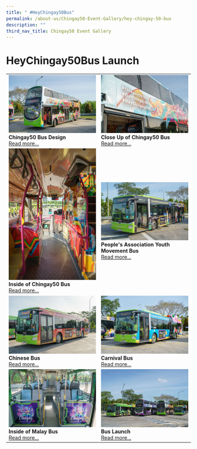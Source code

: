 ```yaml
---
title: " #HeyChingay50Bus"
permalink: /about-us/Chingay50-Event-Gallery/hey-chingay-50-bus
description: ""
third_nav_title: Chingay50 Event Gallery
---
```

# HeyChingay50Bus Launch

<table width="100%" border="0">
<tr>
		<td width="50%" style="border:0px;"><img src="/images/Event%20Gallery/Chingay50Bus%20Launch/Category%20Cover%20Photo-01.jpg" alt="Chingay50 Bus Design" style="width:370px;height:auto;" /><br /><b>Chingay50 Bus Design</b><br/><a href="/event-gallery/Chingay50Bus-Launch/chingay50-bus-design">Read more...</a></td>
<td width="50%" style="border:0px;"><img src="/images/Event%20Gallery/Chingay50Bus%20Launch/SS-CGB%20(2%20of%20132)-01.jpg" alt="Close Up of Chingay50 Bus" style="width:370px;height:auto;" /><br /><b>Close Up of Chingay50 Bus</b><br/><a href="/event-gallery/Chingay50Bus-Launch/close-up-of-chingay50-bus">Read more...</a></td>
	</tr>
<tr>
		<td width="50%" style="border:0px;"><img src="/images/Event%20Gallery/Chingay50Bus%20Launch/SS-CGB%20(8%20of%20132)-01.jpg" alt="Inside of Chingay50 Bus" style="width:370px;height:auto;" /><br /><b>Inside of Chingay50 Bus</b><br/><a href="/event-gallery/Chingay50Bus-Launch/inside-of-chingay50-bus">Read more...</a></td>
<td width="50%" style="border:0px;"><img src="/images/Event%20Gallery/Chingay50Bus%20Launch/SS-CGB%20(16%20of%20132)-01.jpg" alt="People's Association Youth Movement Bus" style="width:370px;height:auto;" /><br /><b>People's Association Youth Movement Bus</b><br/><a href="/event-gallery/Chingay50Bus-Launch/people-s-association-youth-movement-bus">Read more...</a></td>
	</tr>
<tr>
		<td width="50%" style="border:0px;"><img src="/images/Event%20Gallery/Chingay50Bus%20Launch/SS-CGB%20(20%20of%20132)-01.jpg" alt="Chinese Bus" style="width:370px;height:auto;" /><br /><b>Chinese Bus</b><br/><a href="/event-gallery/Chingay50Bus-Launch/chinese-bus">Read more...</a></td>
<td width="50%" style="border:0px;"><img src="/images/Event%20Gallery/Chingay50Bus%20Launch/SS-CGB%20(69%20of%20132)-01.jpg" alt="Carnival Bus" style="width:370px;height:auto;" /><br /><b>Carnival Bus</b><br/><a href="/event-gallery/Chingay50Bus-Launch/carnival-bus">Read more...</a></td>
	</tr>
<tr>
		<td width="50%" style="border:0px;"><img src="/images/Event%20Gallery/Chingay50Bus%20Launch/SS-CGB%20(87%20of%20132)-01.jpg" alt="Inside of Malay Bus" style="width:370px;height:auto;" /><br /><b>Inside of Malay Bus</b><br/><a href="/event-gallery/Chingay50Bus-Launch/inside-of-malay-bus">Read more...</a></td>
<td width="50%" style="border:0px;"><img src="/images/Event%20Gallery/Chingay50Bus%20Launch/SS-CGB%20(116%20of%20132)-01.jpg" alt="Bus Launch" style="width:370px;height:auto;" /><br /><b>Bus Launch</b><br/><a href="/event-gallery/Chingay50Bus-Launch/bus-launch">Read more...</a></td>
	</tr>
	</table>
